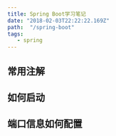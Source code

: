 ```yaml
---
title: Spring Boot学习笔记
date: "2018-02-03T22:22:22.169Z"
path:  "/spring-boot"
tags:
   - spring
---
```


## 常用注解

## 如何启动

## 端口信息如何配置